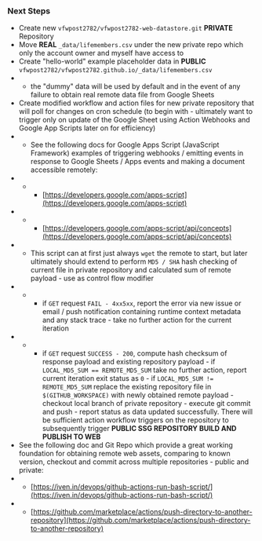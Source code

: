 ### Next Steps

- Create new `vfwpost2782/vfwpost2782-web-datastore.git` **PRIVATE** Repository
- Move **REAL** `_data/lifemembers.csv` under the new private repo which only the account owner and myself have access to
- Create "hello-world" example placeholder data in **PUBLIC** `vfwpost2782/vfwpost2782.github.io/_data/lifemembers.csv` 
- - the "dummy" data will be used by default and in the event of any failure to obtain real remote data file from Google Sheets
- Create modified workflow and action files for new private repository that will poll for changes on cron schedule (to begin with - ultimately want to trigger only on update of the Google Sheet using Action Webhooks and Google App Scripts later on for efficiency)
- - See the following docs for Google Apps Script (JavaScript Framework) examples of triggering webhooks / emitting events in response to Google Sheets / Apps events and making a document accessible remotely:
- - - [https://developers.google.com/apps-script](https://developers.google.com/apps-script)
- - - [https://developers.google.com/apps-script/api/concepts](https://developers.google.com/apps-script/api/concepts)
- - This script can at first just always `wget` the remote to start, but later ultimately should extend to perform `MD5 / SHA` hash checking of current file in private repository and calculated sum of remote payload - use as control flow modifier 
- - - if `GET` request `FAIL - 4xx5xx`, report the error via new issue or email / push notification containing runtime context metadata and any stack trace - take no further action for the current iteration
- - - if `GET` request `SUCCESS - 200`, compute hash checksum of response payload and existing repository payload - if `LOCAL_MD5_SUM == REMOTE_MD5_SUM` take no further action, report current iteration exit status as `0` - if `LOCAL_MD5_SUM != REMOTE_MD5_SUM` replace the existing repository file in `$(GITHUB_WORKSPACE)` with newly obtained remote payload - checkout local branch of private repository - execute git commit and push - report status as data updated successfully. There will be sufficient action workflow triggers on the repository to subsequently trigger **PUBLIC SSG REPOSITORY BUILD AND PUBLISH TO WEB**
- See the following doc and Git Repo which provide a great working foundation for obtaining remote web assets, comparing to known version, checkout and commit across multiple repositories - public and private:
- - [https://iven.in/devops/github-actions-run-bash-script/](https://iven.in/devops/github-actions-run-bash-script/)
- - [https://github.com/marketplace/actions/push-directory-to-another-repository](https://github.com/marketplace/actions/push-directory-to-another-repository)